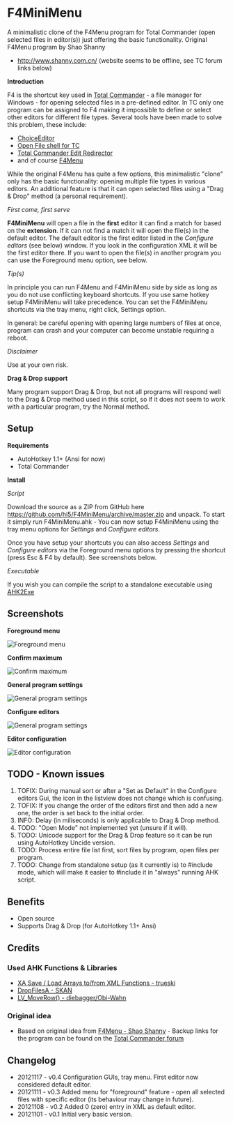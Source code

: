 # F4MiniMenu

A minimalistic clone of the F4Menu program for Total Commander (open selected files in
editor(s)) just offering the basic functionality. Original F4Menu program by Shao Shanny 
- http://www.shanny.com.cn/ (website seems to be offline, see TC forum links below)

__Introduction__

F4 is the shortcut key used in [Total Commander](www.ghisler.com) - a file manager for Windows -
for opening selected files in a pre-defined editor. In TC only one program can be assigned to F4
making it impossible to define or select other editors for different file types.
Several tools have been made to solve this problem, these include:

* [ChoiceEditor](http://www.totalcmd.net/plugring/ChoiceEditor.html)
* [Open File shell for TC](http://www.totalcmd.net/plugring/OpenFileTC.html)
* [Total Commander Edit Redirector](http://ghisler.ch/board/viewtopic.php?t=27573)
* and of course [F4Menu](http://ghisler.ch/board/viewtopic.php?t=17003)

While the original F4Menu has quite a few options, this minimalistic "clone" only has the
basic functionality: opening multiple file types in various editors. An additional feature
is that it can open selected files using a "Drag & Drop" method (a personal requirement).

*First come, first serve*

__F4MiniMenu__ will open a file in the __first__ editor it can find a match for based on the
__extension__. If it can not find a match it will open the file(s) in the default editor.
The default editor is the first editor listed in the *Configure editors* (see below) 
window. If you look in the configuration XML it will be the first editor there.
If you want to open the file(s) in another program you can use the Foreground menu option,
see below.

*Tip(s)*

In principle you can run F4Menu and F4MiniMenu side by side as long as you do not 
use conflicting keyboard shortcuts. If you use same hotkey setup F4MiniMenu will take precedence.
You can set the F4MiniMenu shortcuts via the tray menu, right click, Settings option.

In general: be careful opening with opening large numbers of files at once, program can crash
and your computer can become unstable requiring a reboot.

*Disclaimer*

Use at your own risk.

__Drag & Drop support__

Many program support Drag & Drop, but not all programs will respond well to the Drag & Drop
method used in this script, so if it does not seem to work with a particular program, try
the Normal method.

## Setup

__Requirements__

* AutoHotkey 1.1+ (Ansi for now)
* Total Commander 

__Install__

*Script*

Download the source as a ZIP from GitHub here https://github.com/hi5/F4MiniMenu/archive/master.zip
and unpack. To start it simply run F4MiniMenu.ahk - You can now setup F4MiniMenu using 
the tray menu options for *Settings* and *Configure editors*.

Once you have setup your shortcuts you can also access *Settings* and *Configure editors* 
via the Foreground menu options by pressing the shortcut (press Esc & F4 by default). See screenshots below.

*Executable*

If you wish you can compile the script to a standalone executable using [AHK2Exe](http://l.autohotkey.net/#Get_It)

## Screenshots

__Foreground menu__

![Foreground menu](https://raw.github.com/hi5/F4MiniMenu/master/img/f4-foreground-menu.png)

__Confirm maximum__

![Confirm maximum](https://raw.github.com/hi5/F4MiniMenu/master/img/f4-confirm-maximum.png)

__General program settings__

![General program settings](https://raw.github.com/hi5/F4MiniMenu/master/img/f4-general-settings.png)

__Configure editors__

![General program settings](https://raw.github.com/hi5/F4MiniMenu/master/img/f4-configure-editors.png)

__Editor configuration__

![Editor configuration](https://raw.github.com/hi5/F4MiniMenu/master/img/f4-editor-setttings.png)

## TODO - Known issues

1. TOFIX: During manual sort or after a "Set as Default" in the Configure editors Gui, the icon in the listview  does not change which is confusing.
2. TOFIX: If you change the order of the editors first and then add a new one, the order is set back to the initial order.
3. INFO: Delay (in miliseconds) is only applicable to Drag & Drop method.
4. TODO: "Open Mode" not implemented yet (unsure if it will).
5. TODO: Unicode support for the Drag & Drop feature so it can be run using AutoHotkey Uncide version.
6. TODO: Process entire file list first, sort files by program, open files per program.
7. TODO: Change from standalone setup (as it currently is) to #include mode, which will make it easier to #include it in "always" running AHK script.

## Benefits

* Open source
* Supports Drag & Drop (for AutoHotkey 1.1+ Ansi)

## Credits

### Used AHK Functions & Libraries

* [XA Save / Load Arrays to/from XML Functions - trueski](http://www.autohotkey.com/board/topic/85461-ahk-l-saveload-arrays/)
* [DropFilesA - SKAN](http://www.autohotkey.com/board/topic/41467-make-ahk-drop-files-into-other-applications/#entry258810)
* [LV_MoveRow() - diebagger/Obi-Wahn](http://www.autohotkey.com/board/topic/56396-techdemo-move-rows-in-a-listview/)

### Original idea

* Based on original idea from [F4Menu - Shao Shanny](http://www.shanny.com.cn/) - Backup links for the program can be found on the [Total Commander forum](http://ghisler.ch/board/viewtopic.php?t=17003)

## Changelog

* 20121117 - v0.4 Configuration GUIs, tray menu. First editor now considered default editor.
* 20121111 - v0.3 Added menu for "foreground" feature - open all selected files with specific editor (its behaviour may change in future).
* 20121108 - v0.2 Added 0 (zero) entry in XML as default editor.
* 20121101 - v0.1 Initial very basic version.